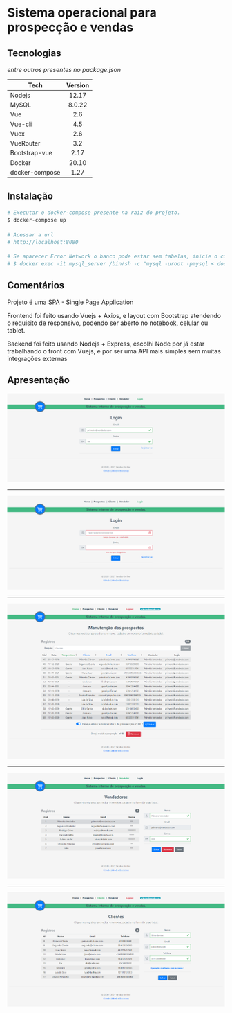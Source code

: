 
# Sistema operacional para prospecção e vendas

<!--
> Produzido exclusivamente para o processo seletivo da empresa Leads2B.
> 
> Autor: Rodrigo Cirino de Andrade
> 
> Data: Dezembro/2020
-->

## Tecnologias

*entre outros presentes no package.json*

| Tech        | Version           | 
| ------------- |:-------------:| 
|   Nodejs   |   12.17    |
|   MySQL   |   8.0.22    |
|   Vue   |   2.6    |
|   Vue-cli   |   4.5    |
|   Vuex   |   2.6    |
|   VueRouter   |   3.2    |
|   Bootstrap-vue   |   2.17    |
|   Docker   |   20.10    |
|   docker-compose   |   1.27    |



## Instalação

```bash
# Executar o docker-compose presente na raiz do projeto.
$ docker-compose up

# Acessar a url
# http://localhost:8080

# Se aparecer Error Network o banco pode estar sem tabelas, inicie o container mysql_server e rode
# $ docker exec -it mysql_server /bin/sh -c "mysql -uroot -pmysql < docker-entrypoint-initdb.d/dump.sql"
```

## Comentários

Projeto é uma SPA - Single Page Application

Frontend foi feito usando Vuejs + Axios, e layout com Bootstrap atendendo o requisito de responsivo, 
podendo ser aberto no notebook, celular ou tablet.

Backend foi feito usando Nodejs + Express, escolhi Node por já estar trabalhando o front com Vuejs, 
e por ser uma API mais simples sem muitas integrações externas
<!--, mas me sinto confortável em fazer em PHP, Java e Python.-->

<!--
### Conceitos aplicados

Layout responsivo usando o conceito de flexbox do Bootstrap.

Página Home listando as prospecções apenas do vendedor logado.

Lista de prospecções pode ser filtrada digitando "Quente" no campo de busca da página Home.

Simples marcar e desmarcar como quente uma prospecção na página Home.

Layout foi criado por min, com os facilidades existentes no Bootstrap.

Tela de login e registro, com bloqueio por senha de acesso sem autorização.

Aplicado conceitos de Design Patterns e Código limpo.

Uso de promises para as chamadas de banco de dados.

Validação de todos os campos no front com bloqueios antes de enviar ao back.

Desabilitar ações passíveis de problemas por exemplo remover sem selecionar.

Apesar de conhecer bem Gitflow, Code Review, não utilizei nesse projeto.

Apesar de não ser expert em UX fiz o possível para usar icons e cores que combinem. hahaha : )

### Critérios faltantes

Criação de testes automatizados

-->

## Apresentação

![alt text](screenshots/login_success.png)

---

![alt text](screenshots/login_error.png)

---

![alt text](screenshots/manutencao.png)

---

![alt text](screenshots/vendedor.png)

---

![alt text](screenshots/clientes.png)

